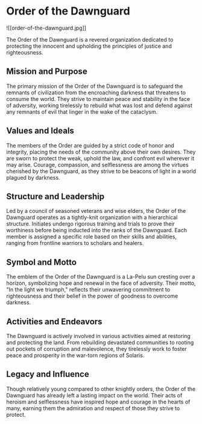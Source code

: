 # Order of the Dawnguard

![[order-of-the-dawnguard.jpg]]

The Order of the Dawnguard is a revered organization dedicated to protecting the innocent and upholding the principles of justice and righteousness. 

## Mission and Purpose

The primary mission of the Order of the Dawnguard is to safeguard the remnants of civilization from the encroaching darkness that threatens to consume the world. They strive to maintain peace and stability in the face of adversity, working tirelessly to rebuild what was lost and defend against any remnants of evil that linger in the wake of the cataclysm.

## Values and Ideals

The members of the Order are guided by a strict code of honor and integrity, placing the needs of the community above their own desires. They are sworn to protect the weak, uphold the law, and confront evil wherever it may arise. Courage, compassion, and selflessness are among the virtues cherished by the Dawnguard, as they strive to be beacons of light in a world plagued by darkness.

## Structure and Leadership

Led by a council of seasoned veterans and wise elders, the Order of the Dawnguard operates as a tightly-knit organization with a hierarchical structure. Initiates undergo rigorous training and trials to prove their worthiness before being inducted into the ranks of the Dawnguard. Each member is assigned a specific role based on their skills and abilities, ranging from frontline warriors to scholars and healers.

## Symbol and Motto

The emblem of the Order of the Dawnguard is a La-Pelu sun cresting over a horizon, symbolizing hope and renewal in the face of adversity. Their motto, "In the light we triumph," reflects their unwavering commitment to righteousness and their belief in the power of goodness to overcome darkness.

## Activities and Endeavors

The Dawnguard is actively involved in various activities aimed at restoring and protecting the land. From rebuilding devastated communities to rooting out pockets of corruption and malevolence, they tirelessly work to foster peace and prosperity in the war-torn regions of Solaris.

## Legacy and Influence

Though relatively young compared to other knightly orders, the Order of the Dawnguard has already left a lasting impact on the world. Their acts of heroism and selflessness have inspired hope and courage in the hearts of many, earning them the admiration and respect of those they strive to protect.

